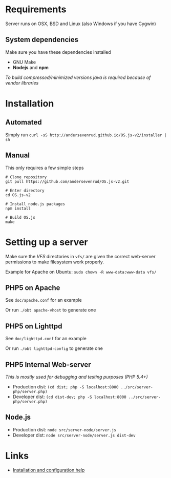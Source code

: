 # Requirements
Server runs on OSX, BSD and Linux (also Windows if you have Cygwin)

## System dependencies

Make sure you have these dependencies installed

* GNU Make
* **Nodejs** and **npm**

_To build compressed/minimized versions java is required because of vendor libraries_

# Installation

## Automated

Simply run `curl -sS http://andersevenrud.github.io/OS.js-v2/installer | sh`

## Manual

This only requires a few simple steps

```
# Clone repository
git pull https://github.com/andersevenrud/OS.js-v2.git

# Enter directory
cd OS.js-v2

# Install node.js packages
npm install

# Build OS.js
make
```

# Setting up a server

Make sure the _VFS_ directories in `vfs/` are given the correct web-server permissions to make filesystem work properly.

Example for Apache on Ubuntu: `sudo chown -R www-data:www-data vfs/`

## PHP5 on Apache

See `doc/apache.conf` for an example

Or run `./obt apache-vhost` to generate one

## PHP5 on Lighttpd

See `doc/lighttpd.conf` for an example

Or run `./obt lighttpd-config` to generate one

## PHP5 Internal Web-server
*This is mostly used for debugging and testing purposes (PHP 5.4+)*

* Production dist: `(cd dist; php -S localhost:8000 ../src/server-php/server.php)`
* Developer dist: `(cd dist-dev; php -S localhost:8000 ../src/server-php/server.php)`

## Node.js

* Production dist: `node src/server-node/server.js`
* Developer dist: `node src/server-node/server.js dist-dev`

# Links

* [Installation and configuration help](https://github.com/andersevenrud/OS.js-v2/wiki/Installation%20and%20Configuration)
